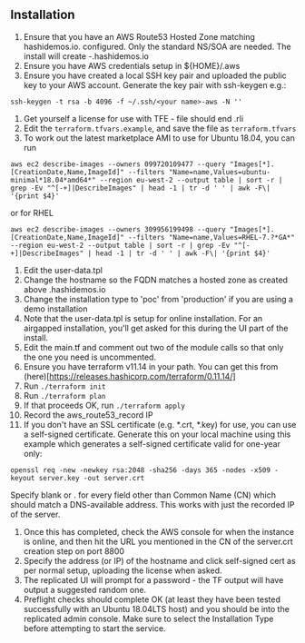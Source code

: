 ## Installation

1. Ensure that you have an AWS Route53 Hosted Zone matching hashidemos.io. configured.  Only the standard NS/SOA are needed.  The install will create <namespace>-<installation type>.hashidemos.io
1. Ensure you have AWS credentials setup in ${HOME}/.aws
1. Ensure you have created a local SSH key pair and uploaded the public key to your AWS account.  Generate the key pair with ssh-keygen e.g.:
```text
ssh-keygen -t rsa -b 4096 -f ~/.ssh/<your name>-aws -N ''
```
1. Get yourself a license for use with TFE - file should end .rli
1. Edit the `terraform.tfvars.example`, and save the file as `terraform.tfvars`
  1. To work out the latest marketplace AMI to use for Ubuntu 18.04, you can run
```text
aws ec2 describe-images --owners 099720109477 --query "Images[*].[CreationDate,Name,ImageId]" --filters "Name=name,Values=ubuntu-minimal*18.04*amd64*" --region eu-west-2 --output table | sort -r | grep -Ev "^[-+]|DescribeImages" | head -1 | tr -d ' ' | awk -F\| '{print $4}'
```
or for RHEL
```text
aws ec2 describe-images --owners 309956199498 --query "Images[*].[CreationDate,Name,ImageId]" --filters "Name=name,Values=RHEL-7.?*GA*" --region eu-west-2 --output table | sort -r | grep -Ev "^[-+]|DescribeImages" | head -1 | tr -d ' ' | awk -F\| '{print $4}'
```
1. Edit the user-data.tpl
  1. Change the hostname so the FQDN matches a hosted zone as created above <your name>.hashidemos.io
  1. Change the installation type to 'poc' from 'production' if you are using a demo installation
  1. Note that the user-data.tpl is setup for online installation.  For an airgapped installation, you'll get asked for this during the UI part of the install.
1. Edit the main.tf and comment out two of the module calls so that only the one you need is uncommented.  
1. Ensure you have terraform v11.14 in your path.  You can get this from (here)[https://releases.hashicorp.com/terraform/0.11.14/]
1. Run `./terraform init`
1. Run `./terraform plan`
1. If that proceeds OK, run `./terraform apply`
1. Record the aws_route53_record IP
1. If you don't have an SSL certificate (e.g. *.crt, *.key) for use, you can use a self-signed certificate.  Generate this on your local machine using this example which generates a self-signed certificate valid for one-year only:
```text
openssl req -new -newkey rsa:2048 -sha256 -days 365 -nodes -x509 -keyout server.key -out server.crt
```
Specify blank or . for every field other than Common Name (CN) which should match a DNS-available address.  This works with just the recorded IP of the server.
1. Once this has completed, check the AWS console for when the instance is online, and then hit the URL you mentioned in the CN of the server.crt creation step on port 8800
1. Specify the address (or IP) of the hostname and click self-signed cert as per normal setup, uploading the license when asked.
1. The replicated UI will prompt for a password - the TF output will have output a suggested random one.
1. Preflight checks should complete OK (at least they have been tested successfully with an Ubuntu 18.04LTS host) and you should be into the replicated admin console.  Make sure to select the Installation Type before attempting to start the service.
